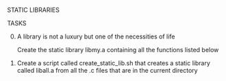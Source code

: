STATIC LIBRARIES

TASKS

0. A library is not a luxury but one of the necessities of life

	Create the static library libmy.a containing all the functions listed below

1. Create a script called create_static_lib.sh that creates a static library called liball.a from all the .c files that are in the current directory

